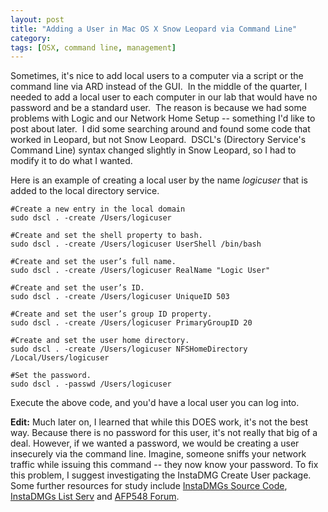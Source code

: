 ```yaml
---
layout: post
title: "Adding a User in Mac OS X Snow Leopard via Command Line"
category: 
tags: [OSX, command line, management]
---
```


Sometimes, it's nice to add local users to a computer via a script or the command line via ARD instead of the GUI.  In the middle of the quarter, I needed to add a local user to each computer in our lab that would have no password and be a standard user.  The reason is because we had some problems with Logic and our Network Home Setup -- something I'd like to post about later.  I did some searching around and found some code that worked in Leopard, but not Snow Leopard.  DSCL's (Directory Service's Command Line) syntax changed slightly in Snow Leopard, so I had to modify it to do what I wanted.


Here is an example of creating a local user by the name _logicuser_ that is added to the local directory service.


<pre><code>#Create a new entry in the local domain
sudo dscl . -create /Users/logicuser

#Create and set the shell property to bash.
sudo dscl . -create /Users/logicuser UserShell /bin/bash

#Create and set the user’s full name.
sudo dscl . -create /Users/logicuser RealName "Logic User"

#Create and set the user’s ID.
sudo dscl . -create /Users/logicuser UniqueID 503

#Create and set the user’s group ID property.
sudo dscl . -create /Users/logicuser PrimaryGroupID 20

#Create and set the user home directory.
sudo dscl . -create /Users/logicuser NFSHomeDirectory /Local/Users/logicuser

#Set the password.
sudo dscl . -passwd /Users/logicuser</code></pre>


Execute the above code, and you'd have a local user you can log into.


__Edit:__ Much later on, I learned that while this DOES work, it's not the best way.  Because there is no password for this user, it's not really that big of a deal.  However, if we wanted a password, we would be creating a user insecurely via the command line.  Imagine, someone sniffs your network traffic while issuing this command -- they now know your password.  To fix this problem, I suggest investigating the InstaDMG Create User package.  Some further resources for study include [InstaDMGs Source Code](http://code.google.com/p/instadmg/downloads/list), [InstaDMGs List Serv](http://groups.google.com/group/instadmg-dev?pli=1) and [AFP548 Forum](http://afp548.com/forum/index.php?forum=45).